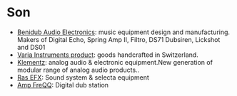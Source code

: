 # Son

* [Benidub Audio Electronics](https://benidub.com): music equipment design and manufacturing. Makers of Digital Echo, Spring Amp II, Filtro, DS71 Dubsiren, Lickshot and DS01
* [Varia Instruments product](https://www.varia-instruments.com/): goods handcrafted in Switzerland.
* [Klementz](https://www.klementz.fr/): analog audio & electronic equipment.New generation of modular range of analog audio products..
* [Ras EFX](https://dub-siren.com/): Sound system & selecta equipment
* [Amp FreQQ](https://reggaepreamp.com/): Digital dub station
